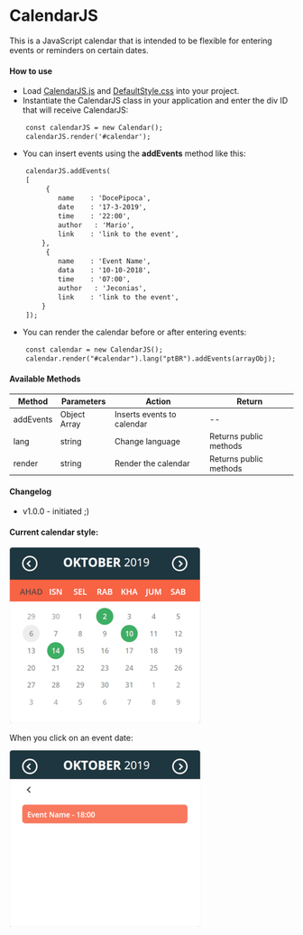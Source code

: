 # CalendarJS

This is a JavaScript calendar that is intended to be flexible for entering events or reminders on certain dates.

#### How to use

- Load [CalendarJS.js](./dist/calendarjs.min.js) and [DefaultStyle.css](./src/themes/DefaultStyle/DefaultStyle.css) into your project.
- Instantiate the CalendarJS class in your application and enter the div ID that will receive CalendarJS:

```
    const calendarJS = new Calendar();
    calendarJS.render('#calendar');
```

- You can insert events using the **addEvents** method like this:

```
    calendarJS.addEvents(
    [
         {
            name    : 'DocePipoca',
            date    : '17-3-2019',
            time    : '22:00',
            author   : 'Mario',
            link    : 'link to the event',
        },
         {
            name    : 'Event Name',
            data    : '10-10-2018',
            time    : '07:00',
            author   : 'Jeconias',
            link    : 'link to the event',
        }
    ]);

```

- You can render the calendar before or after entering events:

```
    const calendar = new CalendarJS();
    calendar.render("#calendar").lang("ptBR").addEvents(arrayObj);
```

#### Available Methods

| Method    | Parameters   | Action                     | Return                 |
| --------- | ------------ | -------------------------- | ---------------------- |
| addEvents | Object Array | Inserts events to calendar | --                     |
| lang      | string       | Change language            | Returns public methods |
| render    | string       | Render the calendar        | Returns public methods |

#### Changelog

- v1.0.0 - initiated ;)

#### Current calendar style:

![Current calendar style](./src/themes/DefaultStyle/preview/defaultThemeLang-myMY.png)

When you click on an event date:

![Current calendar style](./src/themes/DefaultStyle/preview/defaultThemeLang-myMY-list.png)
